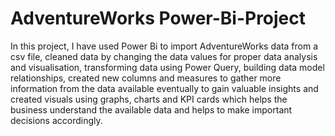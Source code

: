 # AdventureWorks Power-Bi-Project
In this project, I have used Power Bi to import AdventureWorks data from a csv file, cleaned data by changing the data values for proper data analysis and visualisation, transforming data using Power Query, building data model relationships, created new columns and measures to gather more information from the data available eventually to gain valuable insights and created visuals using graphs, charts and KPI cards which helps the business understand the available data and helps to make important decisions accordingly.
